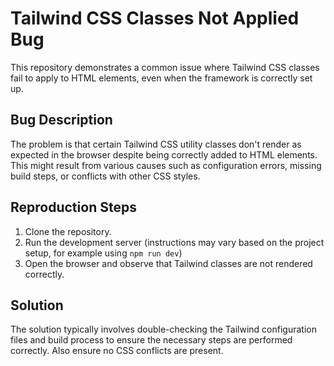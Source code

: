 # Tailwind CSS Classes Not Applied Bug

This repository demonstrates a common issue where Tailwind CSS classes fail to apply to HTML elements, even when the framework is correctly set up.

## Bug Description

The problem is that certain Tailwind CSS utility classes don't render as expected in the browser despite being correctly added to HTML elements.  This might result from various causes such as configuration errors, missing build steps, or conflicts with other CSS styles.

## Reproduction Steps

1. Clone the repository.
2. Run the development server (instructions may vary based on the project setup, for example using `npm run dev`)
3. Open the browser and observe that Tailwind classes are not rendered correctly.

## Solution

The solution typically involves double-checking the Tailwind configuration files and build process to ensure the necessary steps are performed correctly.  Also ensure no CSS conflicts are present.